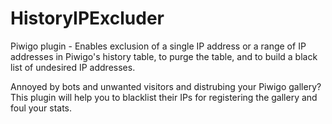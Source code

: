 # HistoryIPExcluder
Piwigo plugin - Enables exclusion of a single IP address or a range of IP addresses in Piwigo's history table, to purge the table, and to build a black list of undesired IP addresses.

Annoyed by bots and unwanted visitors and distrubing your Piwigo gallery? This plugin will help you to blacklist their IPs for registering the gallery and foul your stats.

